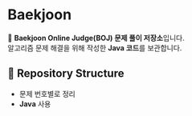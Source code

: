 # Baekjoon

🚀 **Baekjoon Online Judge(BOJ) 문제 풀이 저장소**입니다.  
알고리즘 문제 해결을 위해 작성한 **Java 코드**를 보관합니다.

## 📂 Repository Structure
- 문제 번호별로 정리  
- **Java** 사용

